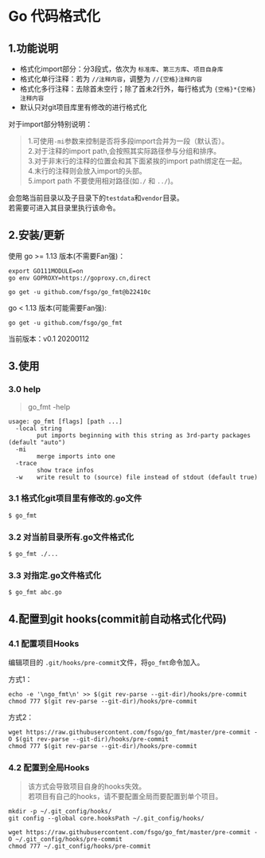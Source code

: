 # Go 代码格式化

## 1.功能说明
* 格式化import部分：分3段式，依次为 `标准库`、`第三方库`、`项目自身库`
* 格式化单行注释：若为 `//注释内容`，调整为 `//{空格}注释内容`
* 格式化多行注释：去除首未空行；除了首未2行外，每行格式为 `{空格}*{空格}注释内容`
* 默认只对git项目库里有修改的进行格式化

对于import部分特别说明：
> 1.可使用`-mi`参数来控制是否将多段import合并为一段（默认否）。  
> 2.对于注释的import path,会按照其实际路径参与分组和排序。   
> 3.对于非末行的注释的位置会和其下面紧挨的import path绑定在一起。  
> 4.末行的注释则会放入import的头部。  
> 5.import path 不要使用相对路径(如`./` 和 `../`)。

会忽略当前目录以及子目录下的`testdata`和`vendor`目录。  
若需要可进入其目录里执行该命令。  

## 2.安装/更新
使用 go >= 1.13 版本(不需要Fan强)：
```
export GO111MODULE=on
go env GOPROXY=https://goproxy.cn,direct

go get -u github.com/fsgo/go_fmt@b22410c
```

go < 1.13 版本(可能需要Fan强):
```
go get -u github.com/fsgo/go_fmt
```

当前版本：v0.1 20200112

## 3.使用

### 3.0 help
> go_fmt -help

```
usage: go_fmt [flags] [path ...]
  -local string
    	put imports beginning with this string as 3rd-party packages (default "auto")
  -mi
    	merge imports into one
  -trace
    	show trace infos
  -w	write result to (source) file instead of stdout (default true)
```
### 3.1 格式化git项目里有修改的.go文件
```
$ go_fmt
```

### 3.2 对当前目录所有.go文件格式化
```
$ go_fmt ./...
```

### 3.3 对指定.go文件格式化
```
$ go_fmt abc.go
```

## 4.配置到git hooks(commit前自动格式化代码)

### 4.1 配置项目Hooks
编辑项目的 `.git/hooks/pre-commit`文件，将`go_fmt`命令加入。

方式1：
```
echo -e '\ngo_fmt\n' >> $(git rev-parse --git-dir)/hooks/pre-commit
chmod 777 $(git rev-parse --git-dir)/hooks/pre-commit
```

方式2：
```
wget https://raw.githubusercontent.com/fsgo/go_fmt/master/pre-commit -O $(git rev-parse --git-dir)/hooks/pre-commit
chmod 777 $(git rev-parse --git-dir)/hooks/pre-commit
```

### 4.2 配置到全局Hooks
> 该方式会导致项目自身的hooks失效。  
> 若项目有自己的hooks，请不要配置全局而要配置到单个项目。
```
mkdir -p ~/.git_config/hooks/
git config --global core.hooksPath ~/.git_config/hooks/

wget https://raw.githubusercontent.com/fsgo/go_fmt/master/pre-commit -O ~/.git_config/hooks/pre-commit
chmod 777 ~/.git_config/hooks/pre-commit
```